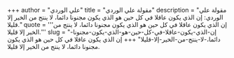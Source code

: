 +++
author = "علي الوردي"
title = "مقولة علي الوردي"
description = "مقولة علي الوردي: إن الذي يكون عاقلا في كل حين هو الذي يكون مجنونا دائما، لا ينتج من الخير إلا قليلا."
quote = '''إن الذي يكون عاقلا في كل حين هو الذي يكون مجنونا دائما، لا ينتج من الخير إلا قليلا.'''
slug = "إن-الذي-يكون-عاقلا-في-كل-حين-هو-الذي-يكون-مجنونا-دائما،-لا-ينتج-من-الخير-إلا-قليلا"
+++
إن الذي يكون عاقلا في كل حين هو الذي يكون مجنونا دائما، لا ينتج من الخير إلا قليلا.
